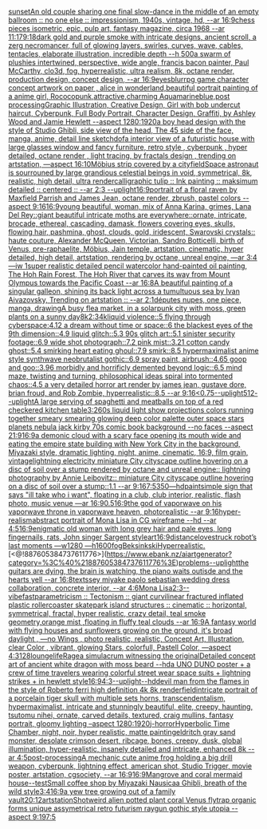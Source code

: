[sunset](https://www.ebank.nz/aiartgenerator?category=sunset)[An old couple sharing one final slow-dance in the middle of an empty ballroom :: no one else :: impressionism, 1940s,  vintage, hd, --ar 16:9](https://www.ebank.nz/aiartgenerator?category=An%20old%20couple%20sharing%20one%20final%20slow-dance%20in%20the%20middle%20of%20an%20empty%20ballroom%20%3A%3A%20no%20one%20else%20%3A%3A%20impressionism%2C%201940s%2C%20%20vintage%2C%20hd%2C%20--ar%2016%3A9)[chess pieces isometric, epic, pulp art, fantasy magazine, circa 1968 --ar 11:17](https://www.ebank.nz/aiartgenerator?category=chess%20pieces%20isometric%2C%20epic%2C%20pulp%20art%2C%20fantasy%20magazine%2C%20circa%201968%20--ar%2011%3A17)[9:18](https://www.ebank.nz/aiartgenerator?category=9%3A18)[dark gold and purple smoke with intricate designs, ancient scroll, a zerg necromancer, full of glowing layers, swirles, curves, wave, cables, tentacles, elaborate illustration, incredible depth --h 500](https://www.ebank.nz/aiartgenerator?category=dark%20gold%20and%20purple%20smoke%20with%20intricate%20designs%2C%20ancient%20scroll%2C%20a%20zerg%20necromancer%2C%20full%20of%20glowing%20layers%2C%20swirles%2C%20curves%2C%20wave%2C%20cables%2C%20tentacles%2C%20elaborate%20illustration%2C%20incredible%20depth%20--h%20500)[a swarm of plushies intertwined, perspective, wide angle, francis bacon painter, Paul McCarthy, clo3d, fog, hyperrealistic, ultra realism, 8k, octane render, production design, concept design, --ar 16:9](https://www.ebank.nz/aiartgenerator?category=a%20swarm%20of%20plushies%20intertwined%2C%20perspective%2C%20wide%20angle%2C%20francis%20bacon%20painter%2C%20Paul%20McCarthy%2C%20clo3d%2C%20fog%2C%20hyperrealistic%2C%20ultra%20realism%2C%208k%2C%20octane%20render%2C%20production%20design%2C%20concept%20design%2C%20--ar%2016%3A9)[eyes](https://www.ebank.nz/aiartgenerator?category=eyes)[blur](https://www.ebank.nz/aiartgenerator?category=blur)[rpg game character concept artwork on paper , alice in wonderland,beautiful portrait painting of a anime girl, Rococopunk,attractive,charming Aquamarineblue,post processing](https://www.ebank.nz/aiartgenerator?category=rpg%20game%20character%20concept%20artwork%20on%20paper%20%2C%20alice%20in%20wonderland%2Cbeautiful%20portrait%20painting%20of%20a%20anime%20girl%2C%20Rococopunk%2Cattractive%2Ccharming%20Aquamarineblue%2Cpost%20processing)[Graphic Illustration, Creative Design, Girl with bob undercut haircut, Cyberpunk, Full Body Portrait, Character Design, Graffiti, by Ashley Wood and Jamie Hewlett --aspect 1280:1920](https://www.ebank.nz/aiartgenerator?category=Graphic%20Illustration%2C%20Creative%20Design%2C%20Girl%20with%20bob%20undercut%20haircut%2C%20Cyberpunk%2C%20Full%20Body%20Portrait%2C%20Character%20Design%2C%20Graffiti%2C%20by%20Ashley%20Wood%20and%20Jamie%20Hewlett%20--aspect%201280%3A1920)[a boy head design with the style of Studio Ghibli, side view of the head,  The 45 side of the face, manga, anime, detail line sketch](https://www.ebank.nz/aiartgenerator?category=a%20boy%20head%20design%20with%20the%20style%20of%20Studio%20Ghibli%2C%20side%20view%20of%20the%20head%2C%20%20The%2045%20side%20of%20the%20face%2C%20manga%2C%20anime%2C%20detail%20line%20sketch)[dof](https://www.ebank.nz/aiartgenerator?category=dof)[a interior view of a futuristic house with large glasses window and fancy furniture, retro style , cyberpunk , hyper detailed, octane render , light tracing, by fractals design , trending on artstation, —aspect 16:10](https://www.ebank.nz/aiartgenerator?category=a%20interior%20view%20of%20a%20futuristic%20house%20with%20large%20glasses%20window%20and%20fancy%20furniture%2C%20retro%20style%20%2C%20cyberpunk%20%2C%20hyper%20detailed%2C%20octane%20render%20%2C%20light%20tracing%2C%20by%20fractals%20design%20%2C%20trending%20on%20artstation%2C%20%E2%80%94aspect%2016%3A10)[Möbius strip covered by a city](https://www.ebank.nz/aiartgenerator?category=M%C3%B6bius%20strip%20covered%20by%20a%20city)[field](https://www.ebank.nz/aiartgenerator?category=field)[Space astronaut is sourrouned by large grandious celestial beings in void, symmetrical, 8k, realistic, high detail, ultra render](https://www.ebank.nz/aiartgenerator?category=Space%20astronaut%20is%20sourrouned%20by%20large%20grandious%20celestial%20beings%20in%20void%2C%20symmetrical%2C%208k%2C%20realistic%2C%20high%20detail%2C%20ultra%20render)[calligraphic tulip :: Ink painting :: maksimum detailed :: centered :: --ar 2:3 --uplight](https://www.ebank.nz/aiartgenerator?category=calligraphic%20tulip%20%3A%3A%20Ink%20painting%20%3A%3A%20maksimum%20detailed%20%3A%3A%20centered%20%3A%3A%20--ar%202%3A3%20--uplight)[16:9](https://www.ebank.nz/aiartgenerator?category=16%3A9)[portrait of a floral raven by Maxfield Parrish and James Jean, octane render, zbrush, pastel colors --aspect 9:16](https://www.ebank.nz/aiartgenerator?category=portrait%20of%20a%20floral%20raven%20by%20Maxfield%20Parrish%20and%20James%20Jean%2C%20octane%20render%2C%20zbrush%2C%20pastel%20colors%20--aspect%209%3A16)[16:9](https://www.ebank.nz/aiartgenerator?category=16%3A9)[young beautiful, woman, mix of Anna Karina, grimes, Lana Del Rey::giant beautiful intricate moths are everywhere::ornate, intricate, brocade, ethereal, cascading, damask, flowers covering eyes, skulls, flowing hair, pashmina, ghost, clouds, gold, iridescent, Swarovski crystals:: haute couture, Alexander McQueen, Victorian, Sandro Botticelli, birth of Venus, pre-raphaelite, Möbius, Jain temple, artstation, cinematic, hyper detailed, high detail, artstation, rendering by octane, unreal engine, —ar 3:4 —iw 1](https://www.ebank.nz/aiartgenerator?category=young%20beautiful%2C%20woman%2C%20mix%20of%20Anna%20Karina%2C%20grimes%2C%20Lana%20Del%20Rey%3A%3Agiant%20beautiful%20intricate%20moths%20are%20everywhere%3A%3Aornate%2C%20intricate%2C%20brocade%2C%20ethereal%2C%20cascading%2C%20damask%2C%20flowers%20covering%20eyes%2C%20skulls%2C%20flowing%20hair%2C%20pashmina%2C%20ghost%2C%20clouds%2C%20gold%2C%20iridescent%2C%20Swarovski%20crystals%3A%3A%20haute%20couture%2C%20Alexander%20McQueen%2C%20Victorian%2C%20Sandro%20Botticelli%2C%20birth%20of%20Venus%2C%20pre-raphaelite%2C%20M%C3%B6bius%2C%20Jain%20temple%2C%20artstation%2C%20cinematic%2C%20hyper%20detailed%2C%20high%20detail%2C%20artstation%2C%20rendering%20by%20octane%2C%20unreal%20engine%2C%20%E2%80%94ar%203%3A4%20%E2%80%94iw%201)[super realistic detailed pencil watercolor hand-painted oil painting, The Hoh Rain Forest, The Hoh River that carves its way from Mount Olympus towards the Pacific Coast --ar 16:8](https://www.ebank.nz/aiartgenerator?category=super%20realistic%20detailed%20pencil%20watercolor%20hand-painted%20oil%20painting%2C%20The%20Hoh%20Rain%20Forest%2C%20The%20Hoh%20River%20that%20carves%20its%20way%20from%20Mount%20Olympus%20towards%20the%20Pacific%20Coast%20--ar%2016%3A8)[A beautiful painting of a singular galleon, shining its back light across a tumultuous sea by Ivan Aivazovsky, Trending on artstation :: --ar 2:1](https://www.ebank.nz/aiartgenerator?category=A%20beautiful%20painting%20of%20a%20singular%20galleon%2C%20shining%20its%20back%20light%20across%20a%20tumultuous%20sea%20by%20Ivan%20Aivazovsky%2C%20Trending%20on%20artstation%20%3A%3A%20--ar%202%3A1)[députes nupes, one piece, manga, drawing](https://www.ebank.nz/aiartgenerator?category=d%C3%A9putes%20nupes%2C%20one%20piece%2C%20manga%2C%20drawing)[A busy flea market, in a solarpunk city with moss, green plants on a sunny day](https://www.ebank.nz/aiartgenerator?category=A%20busy%20flea%20market%2C%20in%20a%20solarpunk%20city%20with%20moss%2C%20green%20plants%20on%20a%20sunny%20day)[8k](https://www.ebank.nz/aiartgenerator?category=8k)[2:3](https://www.ebank.nz/aiartgenerator?category=2%3A3)[4k](https://www.ebank.nz/aiartgenerator?category=4k)[liquid violence::5 flying through cyberspace:4.12 a dream without time or space::6 the blackest eyes of the 9th dimension::4.9 liquid glitch::5.3 90s glitch art::5.1 sinister security footage::6.9 wide shot photograph::7.2 pink mist::3.21 cotton candy ghost::5.4 smirking heart eating ghoul::7.9 smirk::8.5 hypermaximalist anime style synthwave neobrutalist gothic::6.9 spray paint, airbrush::4.65 goop and goo::3.96 morbidly and horrificly demented beyond logic::6.5 mind maze, twisting and turning, philosophical ideas spiral into tormented chaos::4.5 a very detailed horror art render by james jean, gustave dore, brian froud, and Rob Zombie, hyperrealistic::8.5 --ar 9:16](https://www.ebank.nz/aiartgenerator?category=liquid%20violence%3A%3A5%20flying%20through%20cyberspace%3A4.12%20a%20dream%20without%20time%20or%20space%3A%3A6%20the%20blackest%20eyes%20of%20the%209th%20dimension%3A%3A4.9%20liquid%20glitch%3A%3A5.3%2090s%20glitch%20art%3A%3A5.1%20sinister%20security%20footage%3A%3A6.9%20wide%20shot%20photograph%3A%3A7.2%20pink%20mist%3A%3A3.21%20cotton%20candy%20ghost%3A%3A5.4%20smirking%20heart%20eating%20ghoul%3A%3A7.9%20smirk%3A%3A8.5%20hypermaximalist%20anime%20style%20synthwave%20neobrutalist%20gothic%3A%3A6.9%20spray%20paint%2C%20airbrush%3A%3A4.65%20goop%20and%20goo%3A%3A3.96%20morbidly%20and%20horrificly%20demented%20beyond%20logic%3A%3A6.5%20mind%20maze%2C%20twisting%20and%20turning%2C%20philosophical%20ideas%20spiral%20into%20tormented%20chaos%3A%3A4.5%20a%20very%20detailed%20horror%20art%20render%20by%20james%20jean%2C%20gustave%20dore%2C%20brian%20froud%2C%20and%20Rob%20Zombie%2C%20hyperrealistic%3A%3A8.5%20--ar%209%3A16)[<0.75](https://www.ebank.nz/aiartgenerator?category=%3C0.75)[--uplight](https://www.ebank.nz/aiartgenerator?category=--uplight)[512](https://www.ebank.nz/aiartgenerator?category=512)[--uplight](https://www.ebank.nz/aiartgenerator?category=--uplight)[A large serving of spaghetti and meatballs on top of a red checkered kitchen table](https://www.ebank.nz/aiartgenerator?category=A%20large%20serving%20of%20spaghetti%20and%20meatballs%20on%20top%20of%20a%20red%20checkered%20kitchen%20table)[3:2](https://www.ebank.nz/aiartgenerator?category=3%3A2)[60s liquid light show projections colors running together smeary smearing glowing deep color palette outer space stars planets nebula jack kirby 70s comic book background  --no faces --aspect 21:9](https://www.ebank.nz/aiartgenerator?category=60s%20liquid%20light%20show%20projections%20colors%20running%20together%20smeary%20smearing%20glowing%20deep%20color%20palette%20outer%20space%20stars%20planets%20nebula%20jack%20kirby%2070s%20comic%20book%20background%20%20--no%20faces%20--aspect%2021%3A9)[16:9](https://www.ebank.nz/aiartgenerator?category=16%3A9)[a demonic cloud with a scary face opening its mouth wide and eating the empire state building with New York City in the background, Miyazaki style, dramatic lighting, night, anime, cinematic, 16:9, film grain, vintage](https://www.ebank.nz/aiartgenerator?category=a%20demonic%20cloud%20with%20a%20scary%20face%20opening%20its%20mouth%20wide%20and%20eating%20the%20empire%20state%20building%20with%20New%20York%20City%20in%20the%20background%2C%20Miyazaki%20style%2C%20dramatic%20lighting%2C%20night%2C%20anime%2C%20cinematic%2C%2016%3A9%2C%20film%20grain%2C%20vintage)[lightning electricity miniature City cityscape outline hovering on a disc of soil over a stump rendered by octane and unreal engine:: lightning photography by Annie Leibovitz:: miniature City cityscape outline hovering on a disc of soil over a stump::1.1 --ar 9:16](https://www.ebank.nz/aiartgenerator?category=lightning%20electricity%20miniature%20City%20cityscape%20outline%20hovering%20on%20a%20disc%20of%20soil%20over%20a%20stump%20rendered%20by%20octane%20and%20unreal%20engine%3A%3A%20lightning%20photography%20by%20Annie%20Leibovitz%3A%3A%20miniature%20City%20cityscape%20outline%20hovering%20on%20a%20disc%20of%20soil%20over%20a%20stump%3A%3A1.1%20--ar%209%3A16)[7:5](https://www.ebank.nz/aiartgenerator?category=7%3A5)[350](https://www.ebank.nz/aiartgenerator?category=350)[—hd](https://www.ebank.nz/aiartgenerator?category=%E2%80%94hd)[paint](https://www.ebank.nz/aiartgenerator?category=paint)[simple sign that says "ill take who i want", floating in a club, club interior, realistic, flash photo, music venue —ar 16:9](https://www.ebank.nz/aiartgenerator?category=simple%20sign%20that%20says%20%22ill%20take%20who%20i%20want%22%2C%20floating%20in%20a%20club%2C%20club%20interior%2C%20realistic%2C%20flash%20photo%2C%20music%20venue%20%E2%80%94ar%2016%3A9)[0.5](https://www.ebank.nz/aiartgenerator?category=0.5)[16:9](https://www.ebank.nz/aiartgenerator?category=16%3A9)[the god of vaporwave on his vaporwave throne in vaporwave heaven, photorealistic --ar 9:16](https://www.ebank.nz/aiartgenerator?category=the%20god%20of%20vaporwave%20on%20his%20vaporwave%20throne%20in%20vaporwave%20heaven%2C%20photorealistic%20--ar%209%3A16)[hyper-realism](https://www.ebank.nz/aiartgenerator?category=hyper-realism)[abstract portrait of Mona Lisa in CG wireframe --hd --ar 4:5](https://www.ebank.nz/aiartgenerator?category=abstract%20portrait%20of%20Mona%20Lisa%20in%20CG%20wireframe%20--hd%20--ar%204%3A5)[16:9](https://www.ebank.nz/aiartgenerator?category=16%3A9)[enigmatic old woman with long grey hair and pale eyes, long fingernails, rats, John singer Sargent style](https://www.ebank.nz/aiartgenerator?category=enigmatic%20old%20woman%20with%20long%20grey%20hair%20and%20pale%20eyes%2C%20long%20fingernails%2C%20rats%2C%20John%20singer%20Sargent%20style)[art](https://www.ebank.nz/aiartgenerator?category=art)[16:9](https://www.ebank.nz/aiartgenerator?category=16%3A9)[distance](https://www.ebank.nz/aiartgenerator?category=distance)[lovestruck robot’s last moments —w1280 —h1600](https://www.ebank.nz/aiartgenerator?category=lovestruck%20robot%E2%80%99s%20last%20moments%20%E2%80%94w1280%20%E2%80%94h1600)[fog](https://www.ebank.nz/aiartgenerator?category=fog)[Beksinkski](https://www.ebank.nz/aiartgenerator?category=Beksinkski)[Hyperrealistic.](https://www.ebank.nz/aiartgenerator?category=Hyperrealistic.)[<@!887605384737611776>](https://www.ebank.nz/aiartgenerator?category=%3C%40%21887605384737611776%3E)[problems](https://www.ebank.nz/aiartgenerator?category=problems)[--uplight](https://www.ebank.nz/aiartgenerator?category=--uplight)[the guitars are dying, the brain is watching, the piano waits outisde and the hearts yell --ar 16:8](https://www.ebank.nz/aiartgenerator?category=the%20guitars%20are%20dying%2C%20the%20brain%20is%20watching%2C%20the%20piano%20waits%20outisde%20and%20the%20hearts%20yell%20--ar%2016%3A8)[text](https://www.ebank.nz/aiartgenerator?category=text)[ssey miyake paolo sebastian wedding dress collaboration, concrete interior, --ar 4:6](https://www.ebank.nz/aiartgenerator?category=ssey%20miyake%20paolo%20sebastian%20wedding%20dress%20collaboration%2C%20concrete%20interior%2C%20--ar%204%3A6)[Mona Lisa](https://www.ebank.nz/aiartgenerator?category=Mona%20Lisa)[2:3](https://www.ebank.nz/aiartgenerator?category=2%3A3)[--vibefast](https://www.ebank.nz/aiartgenerator?category=--vibefast)[parametricism :: Tectonism :: giant curvilinear fractured inflated plastic rollercoaster skatepark island structures :: cinematic :: horizontal, symmetrical, fractal, hyper realistic, crazy detail, teal smoke geometry,orange mist ,floating in fluffy teal clouds --ar 16:9](https://www.ebank.nz/aiartgenerator?category=parametricism%20%3A%3A%20Tectonism%20%3A%3A%20giant%20curvilinear%20fractured%20inflated%20plastic%20rollercoaster%20skatepark%20island%20structures%20%3A%3A%20cinematic%20%3A%3A%20horizontal%2C%20symmetrical%2C%20fractal%2C%20hyper%20realistic%2C%20crazy%20detail%2C%20teal%20smoke%20geometry%2Corange%20mist%20%2Cfloating%20in%20fluffy%20teal%20clouds%20--ar%2016%3A9)[A fantasy world with flying houses and sunflowers growing on the ground, it's broad daylight , —no Wings , photo realistic, realistic, Concept Art, Illustration, clear Color , vibrant, glowing Stars, colorfull, Pastell Color, —aspect 4:3](https://www.ebank.nz/aiartgenerator?category=A%20fantasy%20world%20with%20flying%20houses%20and%20sunflowers%20growing%20on%20the%20ground%2C%20it%27s%20broad%20daylight%20%2C%20%E2%80%94no%20Wings%20%2C%20photo%20realistic%2C%20realistic%2C%20Concept%20Art%2C%20Illustration%2C%20clear%20Color%20%2C%20vibrant%2C%20glowing%20Stars%2C%20colorfull%2C%20Pastell%20Color%2C%20%E2%80%94aspect%204%3A3)[128](https://www.ebank.nz/aiartgenerator?category=128)[lounge](https://www.ebank.nz/aiartgenerator?category=lounge)[life](https://www.ebank.nz/aiartgenerator?category=life)[Rage](https://www.ebank.nz/aiartgenerator?category=Rage)[a simulacrum witnessing the original](https://www.ebank.nz/aiartgenerator?category=a%20simulacrum%20witnessing%20the%20original)[Detailed concept art of ancient white dragon with moss beard --hd](https://www.ebank.nz/aiartgenerator?category=Detailed%20concept%20art%20of%20ancient%20white%20dragon%20with%20moss%20beard%20--hd)[a UNO DUNO poster + a crew of time travelers wearing colorful street wear space suits + lightning strikes + in hewlett style](https://www.ebank.nz/aiartgenerator?category=a%20UNO%20DUNO%20poster%20%2B%20a%20crew%20of%20time%20travelers%20wearing%20colorful%20street%20wear%20space%20suits%20%2B%20lightning%20strikes%20%2B%20in%20hewlett%20style)[16:9](https://www.ebank.nz/aiartgenerator?category=16%3A9)[4:3](https://www.ebank.nz/aiartgenerator?category=4%3A3)[--uplight](https://www.ebank.nz/aiartgenerator?category=--uplight)[--hd](https://www.ebank.nz/aiartgenerator?category=--hd)[devil man from the flames in the style of Roberto ferri high definition 4k 8k render](https://www.ebank.nz/aiartgenerator?category=devil%20man%20from%20the%20flames%20in%20the%20style%20of%20Roberto%20ferri%20high%20definition%204k%208k%20render)[field](https://www.ebank.nz/aiartgenerator?category=field)[intricate portrait of a porcelain tiger skull with multiple sets horns, transcendentalism, hypermaximalist, intricate and stunningly beautiful, elite, creepy, haunting, tsutomu nihei, ornate, carved details, textured, craig mullins, fantasy portrait, gloomy lighting –aspect 1280:1920](https://www.ebank.nz/aiartgenerator?category=intricate%20portrait%20of%20a%20porcelain%20tiger%20skull%20with%20multiple%20sets%20horns%2C%20transcendentalism%2C%20hypermaximalist%2C%20intricate%20and%20stunningly%20beautiful%2C%20elite%2C%20creepy%2C%20haunting%2C%20tsutomu%20nihei%2C%20ornate%2C%20carved%20details%2C%20textured%2C%20craig%20mullins%2C%20fantasy%20portrait%2C%20gloomy%20lighting%20%E2%80%93aspect%201280%3A1920)[j-horror](https://www.ebank.nz/aiartgenerator?category=j-horror)[Hyperbolic Time Chamber, night, noir, hyper realistic, matte painting](https://www.ebank.nz/aiartgenerator?category=Hyperbolic%20Time%20Chamber%2C%20night%2C%20noir%2C%20hyper%20realistic%2C%20matte%20painting)[eldritch gray sand monster, desolate crimson desert, ribcage, bones, creepy, dusk, global illumination, hyper-realistic, insanely detailed and intricate, enhanced 8k --ar 4:5](https://www.ebank.nz/aiartgenerator?category=eldritch%20gray%20sand%20monster%2C%20desolate%20crimson%20desert%2C%20ribcage%2C%20bones%2C%20creepy%2C%20dusk%2C%20global%20illumination%2C%20hyper-realistic%2C%20insanely%20detailed%20and%20intricate%2C%20enhanced%208k%20--ar%204%3A5)[post-processing](https://www.ebank.nz/aiartgenerator?category=post-processing)[A mechanic cute anime frog holding a big drill weapon, cyberpunk, lightning effect, american shot, Studio Trigger, movie poster, artstation, cgsociety, --ar 16:9](https://www.ebank.nz/aiartgenerator?category=A%20mechanic%20cute%20anime%20frog%20holding%20a%20big%20drill%20weapon%2C%20cyberpunk%2C%20lightning%20effect%2C%20american%20shot%2C%20Studio%20Trigger%2C%20movie%20poster%2C%20artstation%2C%20cgsociety%2C%20--ar%2016%3A9)[16:9](https://www.ebank.nz/aiartgenerator?category=16%3A9)[Mangrove and coral mermaid house](https://www.ebank.nz/aiartgenerator?category=Mangrove%20and%20coral%20mermaid%20house)[--test](https://www.ebank.nz/aiartgenerator?category=--test)[Small coffee shop by Miyazaki Nausicaa Ghibli, breath of the wild style](https://www.ebank.nz/aiartgenerator?category=Small%20coffee%20shop%20by%20Miyazaki%20Nausicaa%20Ghibli%2C%20breath%20of%20the%20wild%20style)[3:4](https://www.ebank.nz/aiartgenerator?category=3%3A4)[16:9](https://www.ebank.nz/aiartgenerator?category=16%3A9)[a yew tree growing out of a family vault](https://www.ebank.nz/aiartgenerator?category=a%20yew%20tree%20growing%20out%20of%20a%20family%20vault)[20:12](https://www.ebank.nz/aiartgenerator?category=20%3A12)[artstation](https://www.ebank.nz/aiartgenerator?category=artstation)[Shot](https://www.ebank.nz/aiartgenerator?category=Shot)[weird alien potted plant coral Venus flytrap  organic forms unique assymetrical  retro futurism raygun gothic style utopia --aspect 9:19](https://www.ebank.nz/aiartgenerator?category=weird%20alien%20potted%20plant%20coral%20Venus%20flytrap%20%20organic%20forms%20unique%20assymetrical%20%20retro%20futurism%20raygun%20gothic%20style%20utopia%20--aspect%209%3A19)[7:5](https://www.ebank.nz/aiartgenerator?category=7%3A5)
